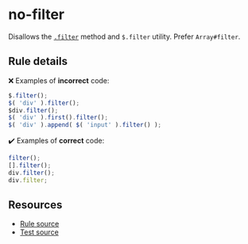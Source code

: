 # no-filter

Disallows the [`.filter`](https://api.jquery.com/filter/) method and `$.filter` utility. Prefer `Array#filter`.

## Rule details

❌ Examples of **incorrect** code:
```js
$.filter();
$( 'div' ).filter();
$div.filter();
$( 'div' ).first().filter();
$( 'div' ).append( $( 'input' ).filter() );
```

✔️ Examples of **correct** code:
```js
filter();
[].filter();
div.filter();
div.filter;
```

## Resources

* [Rule source](/src/rules/no-filter.js)
* [Test source](/src/tests/no-filter.js)
